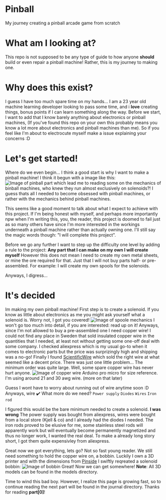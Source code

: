 # Pinball
My journey creating a pinball arcade game from scratch

# What am I looking at?
This repo is not supposed to be any type of guide to how anyone **should** build or even repair a pinball machine! Rather, this is my journey to making one.

# Why does this exist?
I guess I have too much spare time on my hands... I am a 23 year old machine learning developer looking to pass some time, and i **love** creating things, bonus points if I can learn something along the way. Before we start, I want to add that I know barely anything about electronics or pinball machines, (If you've found this repo on your own this probably means you know a lot more about electronics and pinball machines than me). So if you feel like I'm about to electrocute myself make a issue explaining your concerns :D

# Let's get started!
Where do we even begin... I think a good start is why I want to make a pinball machine!
I think it begun with a image like this:
![Image of pinball part](https://lh3.googleusercontent.com/proxy/3aMRH_PUUcJp-Ba_dLPP5OP7MFL-Rfubt07uwJyXcvG3z9zjtrJOyp1QxXFzm2kD1Gy_moHBQC2hg6xzEEs)
which lead me to reading some on the mechanics of binball machines, who knew they run almost exclusively on solenoids?! I guess thats all I needed to become obsessed with pinball machines, or rather with the mechanics behind pinball machines.

This seems like a good moment to talk about what I expect to achieve with this project. If I'm being honest with myself, and perhaps more importantly npw when I'm writing this, you, the reader, this project is doomed to fail just as so many others have since I'm more interested in the workings underneath a pinball machine rather than actually owning one. 
I'll still say the magic words though: "I will complete this project".

Before we go any further I want to step up the difficulty one level by adding a rule to the project:
**Any part that I can make on my own I will create myself**
However this does not mean I need to create my own metal sheets, or mine the ore required for that. Just that I will not buy parts half- or pre-assembled. For example: I will create my own spools for the solenoids.

Anyways, I digress...

 # It's decided
 Im making my own pinball machine!
 First step is to create a solenoid. If you know as little about electronics as me you might ask yourself what a solenoid is. Worry not, I got you covered!
 ![Image of spoole mechanics](https://www.justscience.in/wp-content/uploads/2017/05/HOW-DOES-A-SOLENOID-WORK.jpg)
 I won't go too much into detail, if you are interested: read up on it!
 Anyways, since I'm not allowed to buy a pre-assembled one I need copper wire!
 I could not find any place in Sweden that sold insulated copper wire in the quantities that I needed, at least not without getting some one-off deal with some company. I checked aliexpress which is my usual go-to when it comes to electronic parts but the price was surprizingly high and shipping was a no-go! Finally I found [ScientificWire](https://www.scientificwire.com/) which sold the right wire at what seemed like a decent price. There was just one little problem... The minimum order was quite large. Well, some spare copper wire has never hurt anyone.
![Image of copper wire](https://i.imgur.com/JyKKtTa.jpeg)
Arduino pro micro for size reference. I'm using around 21 and 30 awg wire. (more on that later)

Guess I wont have to worry about running out of wire anytime soon :D
Anyways, wire ✔️
What more do we need?
`Power supply`
`Diodes`
`Wires`
`Iron rod`

I figured this would be the bare minimum needed to create a solenoid. **I was wrong**
The power supply was bought from aliexpress, wires were bought from a local store (Kjell & co) and I already had the diodes I needed. The iron rods proved to be elusive for me, some stainless steel rods will apparently work but will eventually become permanently magnetized and thus no longer work, I wanted the real deal. To make a already long story short, I got them quite expensivley from aliexpress.

Great now we got everything, lets go?
Not so fast young reader. We still need something to hold the copper wire on, a bobbin.
Luckily I own a 3D printer and with the dimensions from [Pinside](https://pinside.com/pinball/forum/topic/coil-dimensions) I swiftly reqreated a solenoid bobbin:
![Image of bobbin](https://i.imgur.com/AErI18O.jpg)
Great! Now we can get somewhere!
**Note**: All 3D models can be found in the models directory.

Time to wind this bad boy. 
However, I realize this page is growing fast, so to continue reading the next part will be found in the journal directory.
Thanks for reading **part[0]**!
